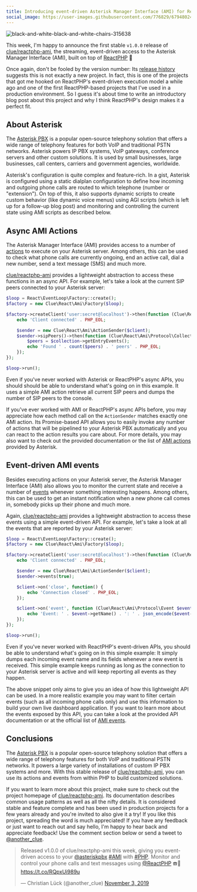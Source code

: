 ```yaml
---
title: Introducing event-driven Asterisk Manager Interface (AMI) for ReactPHP
social_image: https://user-images.githubusercontent.com/776829/67948024-23e7ff00-fbe5-11e9-9662-fb8f0ca16edc.jpg
---
```


![black-and-white-black-and-white-chairs-315638](https://user-images.githubusercontent.com/776829/67948024-23e7ff00-fbe5-11e9-9662-fb8f0ca16edc.jpg)
<!-- https://www.pexels.com/photo/chairs-on-table-against-window-315638/ -->

This week, I'm happy to announce the first stable `v1.0.0` release of [clue/reactphp-ami](https://github.com/clue/reactphp-ami), the streaming, event-driven access to the Asterisk Manager Interface (AMI), built on top of [ReactPHP](https://reactphp.org/) 🎉

Once again, don't be fooled by the version number: Its [release history](https://github.com/clue/reactphp-ami/releases) suggests this is not exactly a new project. In fact, this is one of the projects that got me hooked on ReactPHP's event-driven execution model a while ago and one of the first ReactPHP-based projects that I've used in a production environment. So I guess it's about time to write an introductory blog post about this project and why I think ReactPHP's design makes it a perfect fit.

## About Asterisk

The [Asterisk PBX](https://www.asterisk.org/) is a popular open-source telephony solution that offers a wide range of telephony features for both VoIP and traditional PSTN networks. Asterisk powers IP PBX systems, VoIP gateways, conference servers and other custom solutions. It is used by small businesses, large businesses, call centers, carriers and government agencies, worldwide.

Asterisk's configuration is quite complex and feature-rich. In a gist, Asterisk is configured using a static dialplan configuration to define how incoming and outgoing phone calls are routed to which telephone (number or "extension"). On top of this, it also supports dynamic scripts to create custom behavior (like dynamic voice menus) using <abbrev title="Asterisk Gateway Interface">AGI</abbrev> scripts (which is left up for a follow-up blog post) and monitoring and controlling the current state using <abbrev title="Asterisk Manager Interface">AMI</abbrev> scripts as described below.

## Async AMI Actions

The Asterisk Manager Interface (AMI) provides access to a number of [actions](https://wiki.asterisk.org/wiki/display/AST/Asterisk+17+AMI+Actions) to execute on your Asterisk server. Among others, this can be used to check what phone calls are currently ongoing, end an active call, dial a new number, send a text message (SMS) and much more.

[clue/reactphp-ami](https://github.com/clue/reactphp-ami) provides a lightweight abstraction to access these functions in an async API. For example, let's take a look at the current SIP peers connected to your Asterisk server:

```php
$loop = React\EventLoop\Factory::create();
$factory = new Clue\React\Ami\Factory($loop);

$factory->createClient('user:secret@localhost')->then(function (Clue\React\Ami\Client $client) {
    echo 'Client connected' . PHP_EOL;

    $sender = new Clue\React\Ami\ActionSender($client);
    $sender->sipPeers()->then(function (Clue\React\Ami\Protocol\Collection $collection) {
        $peers = $collection->getEntryEvents();
        echo 'Found ' . count($peers) . ' peers' . PHP_EOL;
    });
});

$loop->run();
```

Even if you've never worked with Asterisk or ReactPHP's async APIs, you should should be able to understand what's going on in this example. It uses a simple AMI action retrieve all current SIP peers and dumps the number of SIP peers to the console.

If you've ever worked with AMI or ReactPHP's async APIs before, you may appreciate how each method call on the `ActionSender` matches exactly one AMI action. Its Promise-based API allows you to easily invoke any number of actions that will be pipelined to your Asterisk PBX automatically and you can react to the action results you care about. For more details, you may also want to check out the provided documentation or the list of [AMI actions](https://wiki.asterisk.org/wiki/display/AST/Asterisk+17+AMI+Actions) provided by Asterisk.

## Event-driven AMI events

Besides executing actions on your Asterisk server, the Asterisk Manager Interface (AMI) also allows you to monitor the current state and receive a number of [events](https://wiki.asterisk.org/wiki/display/AST/Asterisk+17+AMI+Events) whenever something interesting happens. Among others, this can be used to get an instant notification when a new phone call comes in, somebody picks up their phone and much more.

Again, [clue/reactphp-ami](https://github.com/clue/reactphp-ami) provides a lightweight abstraction to access these events using a simple event-driven API. For example, let's take a look at all the events that are reported by your Asterisk server:

```php
$loop = React\EventLoop\Factory::create();
$factory = new Clue\React\Ami\Factory($loop);

$factory->createClient('user:secret@localhost')->then(function (Clue\React\Ami\Client $client) {
    echo 'Client connected' . PHP_EOL;

    $sender = new Clue\React\Ami\ActionSender($client);
    $sender->events(true);

    $client->on('close', function() {
        echo 'Connection closed' . PHP_EOL;
    });

    $client->on('event', function (Clue\React\Ami\Protocol\Event $event) {
        echo 'Event: ' . $event->getName() . ': ' . json_encode($event->getFields()) . PHP_EOL;
    });
});

$loop->run();
```

Even if you've never worked with ReactPHP's event-driven APIs, you should be able to understand what's going on in this simple example: It simply dumps each incoming event name and its fields whenever a new event is received. This simple example keeps running as long as the connection to your Asterisk server is active and will keep reporting all events as they happen.

The above snippet only aims to give you an idea of how this lightweight API can be used. In a more realistic example you may want to filter certain events (such as all incoming phone calls only) and use this information to build your own live dashboard application. If you want to learn more about the events exposed by this API, you can take a look at the provided API documentation or at the official list of [AMI events](https://wiki.asterisk.org/wiki/display/AST/Asterisk+17+AMI+Events).

## Conclusions

The [Asterisk PBX](https://www.asterisk.org/) is a popular open-source telephony solution that offers a wide range of telephony features for both VoIP and traditional PSTN networks. It powers a large variety of installations of custom IP PBX systems and more. With this stable release of [clue/reactphp-ami](https://github.com/clue/reactphp-ami), you can use its actions and events from within PHP to build customized solutions.

If you want to learn more about this project, make sure to check out the project homepage of [clue/reactphp-ami](https://github.com/clue/reactphp-ami). Its documentation describes common usage patterns as well as all the nifty details. It is considered stable and feature complete and has been used in production projects for a few years already and you're invited to also give it a try! If you like this project, spreading the word is much appreciated! If you have any feedback or just want to reach out and say hello, I'm happy to hear back and appreciate feedback! Use the comment section below or send a tweet to [@another_clue](https://twitter.com/another_clue).

<blockquote class="twitter-tweet"><p lang="en" dir="ltr">Released v1.0.0 of clue/reactphp-ami this week, giving you event-driven access to your <a href="https://twitter.com/asteriskpbx?ref_src=twsrc%5Etfw">@asteriskpbx</a> <a href="https://twitter.com/hashtag/AMI?src=hash&amp;ref_src=twsrc%5Etfw">#AMI</a> with <a href="https://twitter.com/hashtag/PHP?src=hash&amp;ref_src=twsrc%5Etfw">#PHP</a>. Monitor and control your phone calls and text messages using <a href="https://twitter.com/reactphp?ref_src=twsrc%5Etfw">@ReactPHP</a> ☎️🐘<a href="https://t.co/RQpxUi989u">https://t.co/RQpxUi989u</a></p>&mdash; Christian Lück (@another_clue) <a href="https://twitter.com/another_clue/status/1191044350563758082?ref_src=twsrc%5Etfw">November 3, 2019</a></blockquote>
